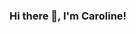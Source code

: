 ### Hi there 👋, I'm Caroline!

<!--
**CjSpelunker2318/CjSpelunker2318** is a ✨ _special_ ✨ repository because its `README.md` (this file) appears on your GitHub profile.


1. 🧐 I’m a student a Dobyns Bennett high school
2. I am currently in the *computer science* class

